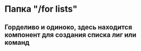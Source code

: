 # Папка "/for lists"

## Горделиво и одиноко, здесь находится компонент для создания списка лиг или команд
